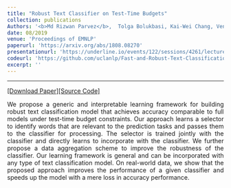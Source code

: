 ```yaml
---
title: "Robust Text Classifier on Test-Time Budgets"
collection: publications
Authors: '<b>Md Rizwan Parvez</b>,  Tolga Bolukbasi, Kai-Wei Chang, Venkatesh Saligrama'
date: 08/2019
venue: 'Proceedings of EMNLP'
paperurl: 'https://arxiv.org/abs/1808.08270'
presentationurl: 'https://underline.io/events/122/sessions/4261/lecture/19707-evaluating-the-values-of-sources-in-transfer-learning'
codeurl: 'https://github.com/uclanlp/Fast-and-Robust-Text-Classification'
excerpt: ''
---
```

---
<a href='https://arxiv.org/pdf/1808.08270.pdf' target="_blank">[Download Paper]</a><a href='https://github.com/uclanlp/Fast-and-Robust-Text-Classification' target="_blank">[Source Code]</a>

<p align="justify">
We propose a generic and interpretable learning framework for building robust text classification model that achieves accuracy comparable to full models under test-time budget constraints. Our approach learns a selector to identify words that are relevant to the prediction tasks and passes them to the classifier for processing. The selector is trained jointly with the classifier and directly learns to incorporate with the classifier. We further propose a data aggregation scheme to improve the robustness of the classifier. Our learning framework is general and can be incorporated with any type of text classification model. On real-world data, we show that the proposed approach improves the performance of a given classifier and speeds up the model with a mere loss in accuracy performance.
</p>

